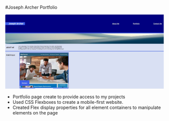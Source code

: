 #Joseph Archer Portfolio

![Joseph Archer](./assets/assignment2.jpg)

* Portfolio page create to provide access to my projects
* Used CSS Flexboxes to create a mobile-first website.
* Created Flex display properties for all element containers to manipulate elements on the page
